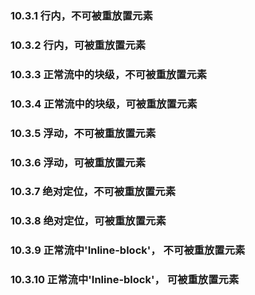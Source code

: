 ### 10.3.1 行内，不可被重放置元素

### 10.3.2 行内，可被重放置元素

### 10.3.3 正常流中的块级，不可被重放置元素

### 10.3.4 正常流中的块级，可被重放置元素

### 10.3.5 浮动，不可被重放置元素

### 10.3.6 浮动，可被重放置元素

### 10.3.7 绝对定位，不可被重放置元素

### 10.3.8 绝对定位，可被重放置元素

### 10.3.9 正常流中'Inline-block'， 不可被重放置元素

### 10.3.10 正常流中'Inline-block'， 可被重放置元素
